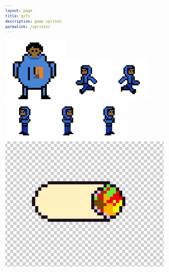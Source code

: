 ```yaml
---
layout: page
title: gifs
description: game sprites
permalink: /sprites/
---
```



![alt text](<Ruhaan Idle (1).gif>)
![alt text](aaravleftrun.gif)
![alt text](aaravrightrun.gif)
![alt text](aaravshootleft.gif)
![alt text](aaravshootright.gif)
![alt text](<New Piskel (3).gif>)
![alt text](burritoasset.jpg)